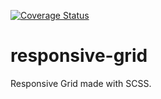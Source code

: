 [![Coverage Status](https://coveralls.io/repos/vforge/responsive-grid/badge.png)](https://coveralls.io/r/vforge/responsive-grid)

responsive-grid
===============

Responsive Grid made with SCSS.
